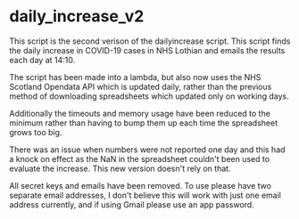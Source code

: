# daily_increase_v2

This script is the second verison of the dailyincrease script. This script finds the daily increase in COVID-19 cases in NHS Lothian and emails the results each day at 14:10. 

The script has been made into a lambda, but also now uses the NHS Scotland Opendata API which is updated daily, rather than the previous method of downloading spreadsheets which updated only on working days.

Additionally the timeouts and memory usage have been reduced to the minimum rather than having to bump them up each time the spreadsheet grows too big.

There was an issue when numbers were not reported one day and this had a knock on effect as the NaN in the spreadsheet couldn't been used to evaluate the increase. This new version doesn't rely on that. 

All secret keys and emails have been removed. To use please have two separate email addresses, I don't believe this will work with just one email address currently, and if using Gmail please use an app password.
